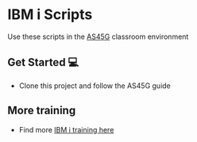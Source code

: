 # IBM i Scripts

Use these scripts in the [AS45G](https://ibm.com/training/course/AS45G) classroom environment

## Get Started 💻

- Clone this project and follow the AS45G guide

## More training

- Find more [IBM i training here](https://www.ibm.com/training/search?query=IBM%20i)